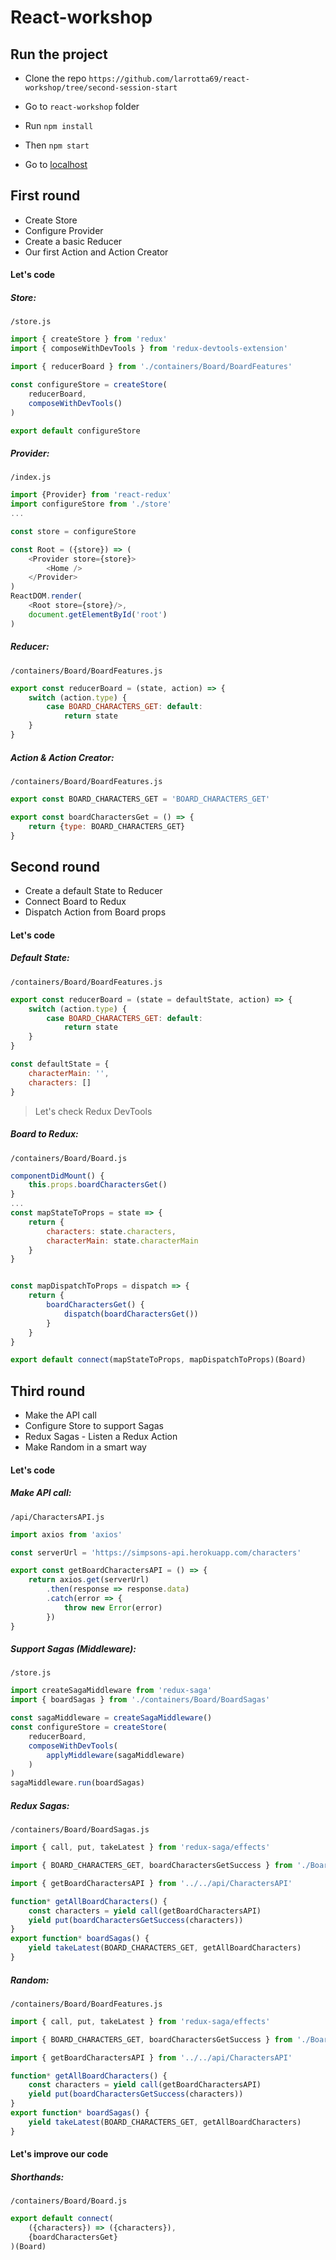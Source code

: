# React-workshop

## Run the project

* Clone the repo `https://github.com/larrotta69/react-workshop/tree/second-session-start`

* Go to `react-workshop` folder
* Run `npm install`
* Then `npm start`
* Go to [localhost](http://localhost:3000/)

## First round

* Create Store
* Configure Provider
* Create a basic Reducer
* Our first Action and Action Creator

#### Let's code

##### Store:

`/store.js`

```js
import { createStore } from 'redux'
import { composeWithDevTools } from 'redux-devtools-extension'

import { reducerBoard } from './containers/Board/BoardFeatures'

const configureStore = createStore(
    reducerBoard,
    composeWithDevTools()
)

export default configureStore

```
##### Provider:
`/index.js`

```js
import {Provider} from 'react-redux'
import configureStore from './store'
...

const store = configureStore

const Root = ({store}) => (
    <Provider store={store}>
        <Home />
    </Provider>
)
ReactDOM.render(
    <Root store={store}/>,
    document.getElementById('root')
)
```

##### Reducer:
`/containers/Board/BoardFeatures.js`

```js
export const reducerBoard = (state, action) => {
    switch (action.type) {
        case BOARD_CHARACTERS_GET: default:
            return state
    }
}

```

##### Action & Action Creator:
`/containers/Board/BoardFeatures.js`

```js
export const BOARD_CHARACTERS_GET = 'BOARD_CHARACTERS_GET'

export const boardCharactersGet = () => {
    return {type: BOARD_CHARACTERS_GET}
}

```

## Second round

* Create a default State to Reducer
* Connect Board to Redux
* Dispatch Action from Board props

#### Let's code

##### Default State:

`/containers/Board/BoardFeatures.js`

```js
export const reducerBoard = (state = defaultState, action) => {
    switch (action.type) {
        case BOARD_CHARACTERS_GET: default:
            return state
    }
}

const defaultState = {
    characterMain: '',
    characters: []
}
```
> Let's check Redux DevTools

##### Board to Redux:

`/containers/Board/Board.js`

```js
componentDidMount() {
    this.props.boardCharactersGet()
}
...
const mapStateToProps = state => {
    return {
        characters: state.characters,
        characterMain: state.characterMain
    }
}


const mapDispatchToProps = dispatch => {
    return {
        boardCharactersGet() {
            dispatch(boardCharactersGet())
        }
    }
}

export default connect(mapStateToProps, mapDispatchToProps)(Board)
```


## Third round

* Make the API call
* Configure Store to support Sagas
* Redux Sagas - Listen a Redux Action
* Make Random in a smart way

#### Let's code

##### Make API call:

`/api/CharactersAPI.js`

```js
import axios from 'axios'

const serverUrl = 'https://simpsons-api.herokuapp.com/characters'

export const getBoardCharactersAPI = () => {
    return axios.get(serverUrl)
        .then(response => response.data)
        .catch(error => {
            throw new Error(error)
        })
}
```
##### Support Sagas (Middleware):

`/store.js`

```js
import createSagaMiddleware from 'redux-saga'
import { boardSagas } from './containers/Board/BoardSagas'

const sagaMiddleware = createSagaMiddleware()
const configureStore = createStore(
    reducerBoard,
    composeWithDevTools(
        applyMiddleware(sagaMiddleware)
    )
)
sagaMiddleware.run(boardSagas)
```

##### Redux Sagas:

`/containers/Board/BoardSagas.js`

```js
import { call, put, takeLatest } from 'redux-saga/effects'

import { BOARD_CHARACTERS_GET, boardCharactersGetSuccess } from './BoardFeatures'

import { getBoardCharactersAPI } from '../../api/CharactersAPI'

function* getAllBoardCharacters() {
   	const characters = yield call(getBoardCharactersAPI)
	yield put(boardCharactersGetSuccess(characters))
}
export function* boardSagas() {
    yield takeLatest(BOARD_CHARACTERS_GET, getAllBoardCharacters)
}

```
##### Random:

`/containers/Board/BoardFeatures.js`

```js
import { call, put, takeLatest } from 'redux-saga/effects'

import { BOARD_CHARACTERS_GET, boardCharactersGetSuccess } from './BoardFeatures'

import { getBoardCharactersAPI } from '../../api/CharactersAPI'

function* getAllBoardCharacters() {
   	const characters = yield call(getBoardCharactersAPI)
	yield put(boardCharactersGetSuccess(characters))
}
export function* boardSagas() {
    yield takeLatest(BOARD_CHARACTERS_GET, getAllBoardCharacters)
}

```
#### Let's improve our code

##### Shorthands:

`/containers/Board/Board.js`

```js
export default connect(
    ({characters}) => ({characters}),
    {boardCharactersGet}
)(Board)
```
